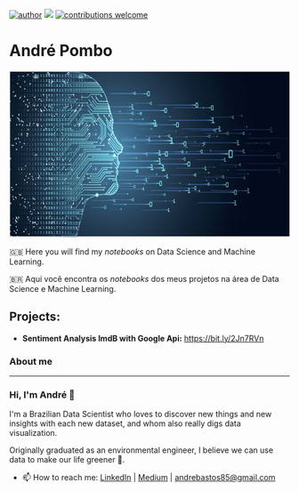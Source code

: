 [![author](https://img.shields.io/badge/author-andrepombo-red.svg)](https://www.linkedin.com/in/andrepombo) 
[![](https://img.shields.io/badge/python-3.7+-blue.svg)](https://www.python.org/downloads/release/python-365/)
[![contributions welcome](https://img.shields.io/badge/contributions-welcome-brightgreen.svg?style=flat)](https://github.com/andrepombo)

# André Pombo

<p align="center">
  <img src="Banner1.jpg" width="1000" height="300" >
</p>

:uk: Here you will find my *notebooks* on Data Science and Machine Learning.

:brazil: Aqui você encontra os *notebooks* dos meus projetos na área de Data Science e Machine Learning.

## Projects:
* **Sentiment Analysis ImdB with Google Api:**  https://bit.ly/2Jn7RVn

### About me
---
### Hi, I'm André 👋

I'm a Brazilian Data Scientist who loves to discover new things and new insights with each new dataset, and whom also really digs data visualization.

Originally graduated as an environmental engineer, I believe we can use data to make our life greener 🌱.

- 📫 How to reach me: [LinkedIn](https://www.linkedin.com/in/andrepombo/) 
                      | [Medium](https://medium.com/@andrepombo)
                      | andrebastos85@gmail.com 


